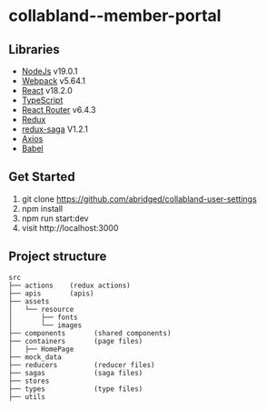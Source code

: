 # collabland--member-portal

## Libraries

- [NodeJs](https://nodejs.org/en/) v19.0.1
- [Webpack](https://webpack.js.org/) v5.64.1
- [React](https://reactjs.org/) v18.2.0
- [TypeScript](https://www.typescriptlang.org/)
- [React Router](https://reacttraining.com/react-router/) v6.4.3
- [Redux](https://redux.js.org/)
- [redux-saga](https://redux-saga.js.org/) V1.2.1
- [Axios](https://github.com/axios/axios)
- [Babel](https://babeljs.io/)

## Get Started

1. git clone https://github.com/abridged/collabland-user-settings
2. npm install
3. npm run start:dev
4. visit http://localhost:3000

## Project structure

```
src
├── actions    (redux actions)
├── apis       (apis)
├── assets
│   └── resource
│       ├── fonts
│       └── images
├── components       (shared components)
├── containers       (page files)
│   ├── HomePage
├── mock_data
├── reducers         (reducer files)
├── sagas            (saga files)
├── stores
├── types            (type files)
├── utils

```
